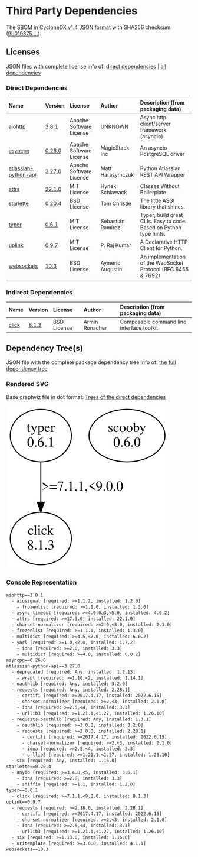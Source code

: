 # Third Party Dependencies

<!--[[[fill sbom_sha256()]]]-->
The [SBOM in CycloneDX v1.4 JSON format](https://github.com/sthagen/pilli/blob/default/sbom.json) with SHA256 checksum ([9b019375 ...](https://raw.githubusercontent.com/sthagen/pilli/default/sbom.json.sha256 "sha256:9b019375b3b96aee8cca4e16803dc9a5bd1a2de8299ef3ef81ed159efca096f5")).
<!--[[[end]]] (checksum: 4bb8e23f30fd1d5d04398d20ddb28c36)-->
## Licenses 

JSON files with complete license info of: [direct dependencies](direct-dependency-licenses.json) | [all dependencies](all-dependency-licenses.json)

### Direct Dependencies

<!--[[[fill direct_dependencies_table()]]]-->
| Name                                                                          | Version                                                         | License                 | Author            | Description (from packaging data)                                  |
|:------------------------------------------------------------------------------|:----------------------------------------------------------------|:------------------------|:------------------|:-------------------------------------------------------------------|
| [aiohttp](https://github.com/aio-libs/aiohttp)                                | [3.8.1](https://pypi.org/project/aiohttp/3.8.1/)                | Apache Software License | UNKNOWN           | Async http client/server framework (asyncio)                       |
| [asyncpg](https://github.com/MagicStack/asyncpg)                              | [0.26.0](https://pypi.org/project/asyncpg/0.26.0/)              | Apache Software License | MagicStack Inc    | An asyncio PostgreSQL driver                                       |
| [atlassian-python-api](https://github.com/atlassian-api/atlassian-python-api) | [3.27.0](https://pypi.org/project/atlassian-python-api/3.27.0/) | Apache Software License | Matt Harasymczuk  | Python Atlassian REST API Wrapper                                  |
| [attrs](https://www.attrs.org/)                                               | [22.1.0](https://pypi.org/project/attrs/22.1.0/)                | MIT License             | Hynek Schlawack   | Classes Without Boilerplate                                        |
| [starlette](https://github.com/encode/starlette)                              | [0.20.4](https://pypi.org/project/starlette/0.20.4/)            | BSD License             | Tom Christie      | The little ASGI library that shines.                               |
| [typer](https://github.com/tiangolo/typer)                                    | [0.6.1](https://pypi.org/project/typer/0.6.1/)                  | MIT License             | Sebastián Ramírez | Typer, build great CLIs. Easy to code. Based on Python type hints. |
| [uplink](https://uplink.readthedocs.io/)                                      | [0.9.7](https://pypi.org/project/uplink/0.9.7/)                 | MIT License             | P. Raj Kumar      | A Declarative HTTP Client for Python.                              |
| [websockets](https://github.com/aaugustin/websockets)                         | [10.3](https://pypi.org/project/websockets/10.3/)               | BSD License             | Aymeric Augustin  | An implementation of the WebSocket Protocol (RFC 6455 & 7692)      |
<!--[[[end]]] (checksum: daba4ad369c4d8c2bfd4d3dbf84a7419)-->

### Indirect Dependencies

<!--[[[fill indirect_dependencies_table()]]]-->
| Name                                          | Version                                        | License     | Author         | Description (from packaging data)         |
|:----------------------------------------------|:-----------------------------------------------|:------------|:---------------|:------------------------------------------|
| [click](https://palletsprojects.com/p/click/) | [8.1.3](https://pypi.org/project/click/8.1.3/) | BSD License | Armin Ronacher | Composable command line interface toolkit |
<!--[[[end]]] (checksum: dc3a866a7aa3332404bde3da87727cb9)-->

## Dependency Tree(s)

JSON file with the complete package dependency tree info of: [the full dependency tree](package-dependency-tree.json)

### Rendered SVG

Base graphviz file in dot format: [Trees of the direct dependencies](package-dependency-tree.dot.txt)

<img src="https://raw.githubusercontent.com/sthagen/pilli/default/docs/third-party/package-dependency-tree.svg" alt="Trees of the direct dependencies" title="Trees of the direct dependencies"/>

### Console Representation

<!--[[[fill dependency_tree_console_text()]]]-->
````console
aiohttp==3.8.1
  - aiosignal [required: >=1.1.2, installed: 1.2.0]
    - frozenlist [required: >=1.1.0, installed: 1.3.0]
  - async-timeout [required: >=4.0.0a3,<5.0, installed: 4.0.2]
  - attrs [required: >=17.3.0, installed: 22.1.0]
  - charset-normalizer [required: >=2.0,<3.0, installed: 2.1.0]
  - frozenlist [required: >=1.1.1, installed: 1.3.0]
  - multidict [required: >=4.5,<7.0, installed: 6.0.2]
  - yarl [required: >=1.0,<2.0, installed: 1.7.2]
    - idna [required: >=2.0, installed: 3.3]
    - multidict [required: >=4.0, installed: 6.0.2]
asyncpg==0.26.0
atlassian-python-api==3.27.0
  - deprecated [required: Any, installed: 1.2.13]
    - wrapt [required: >=1.10,<2, installed: 1.14.1]
  - oauthlib [required: Any, installed: 3.2.0]
  - requests [required: Any, installed: 2.28.1]
    - certifi [required: >=2017.4.17, installed: 2022.6.15]
    - charset-normalizer [required: >=2,<3, installed: 2.1.0]
    - idna [required: >=2.5,<4, installed: 3.3]
    - urllib3 [required: >=1.21.1,<1.27, installed: 1.26.10]
  - requests-oauthlib [required: Any, installed: 1.3.1]
    - oauthlib [required: >=3.0.0, installed: 3.2.0]
    - requests [required: >=2.0.0, installed: 2.28.1]
      - certifi [required: >=2017.4.17, installed: 2022.6.15]
      - charset-normalizer [required: >=2,<3, installed: 2.1.0]
      - idna [required: >=2.5,<4, installed: 3.3]
      - urllib3 [required: >=1.21.1,<1.27, installed: 1.26.10]
  - six [required: Any, installed: 1.16.0]
starlette==0.20.4
  - anyio [required: >=3.4.0,<5, installed: 3.6.1]
    - idna [required: >=2.8, installed: 3.3]
    - sniffio [required: >=1.1, installed: 1.2.0]
typer==0.6.1
  - click [required: >=7.1.1,<9.0.0, installed: 8.1.3]
uplink==0.9.7
  - requests [required: >=2.18.0, installed: 2.28.1]
    - certifi [required: >=2017.4.17, installed: 2022.6.15]
    - charset-normalizer [required: >=2,<3, installed: 2.1.0]
    - idna [required: >=2.5,<4, installed: 3.3]
    - urllib3 [required: >=1.21.1,<1.27, installed: 1.26.10]
  - six [required: >=1.13.0, installed: 1.16.0]
  - uritemplate [required: >=3.0.0, installed: 4.1.1]
websockets==10.3
````
<!--[[[end]]] (checksum: 163d835b14c30b72dcc6f8f7d53079d0)-->
